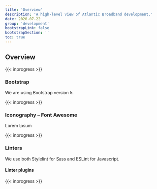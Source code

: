 ```yaml
---
title: 'Overview'
description: 'A high-level view of Atlantic Broadband development.'
date: 2020-07-22
group: 'development'
bootstrapLink: false
bootstrapSection: ''
toc: true
---
```


## Overview

{{< inprogress >}}

### Bootstrap

We are using Bootstrap version 5.

{{< inprogress >}}

### Iconography – Font Awesome

Lorem Ipsum

{{< inprogress >}}

### Linters

We use both Stylelint for Sass and ESLint for Javascript.

#### Linter plugins



{{< inprogress >}}
